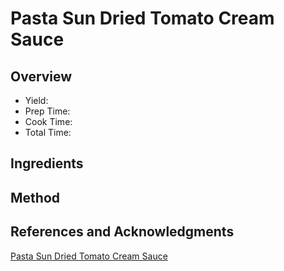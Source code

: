 # Pasta Sun Dried Tomato Cream Sauce

## Overview

- Yield:
- Prep Time:
- Cook Time:
- Total Time:

## Ingredients


## Method



## References and Acknowledgments

[Pasta Sun Dried Tomato Cream Sauce](http://damndelicious.net/2014/12/13/pasta-sun-dried-tomato-cream-sauce/)
